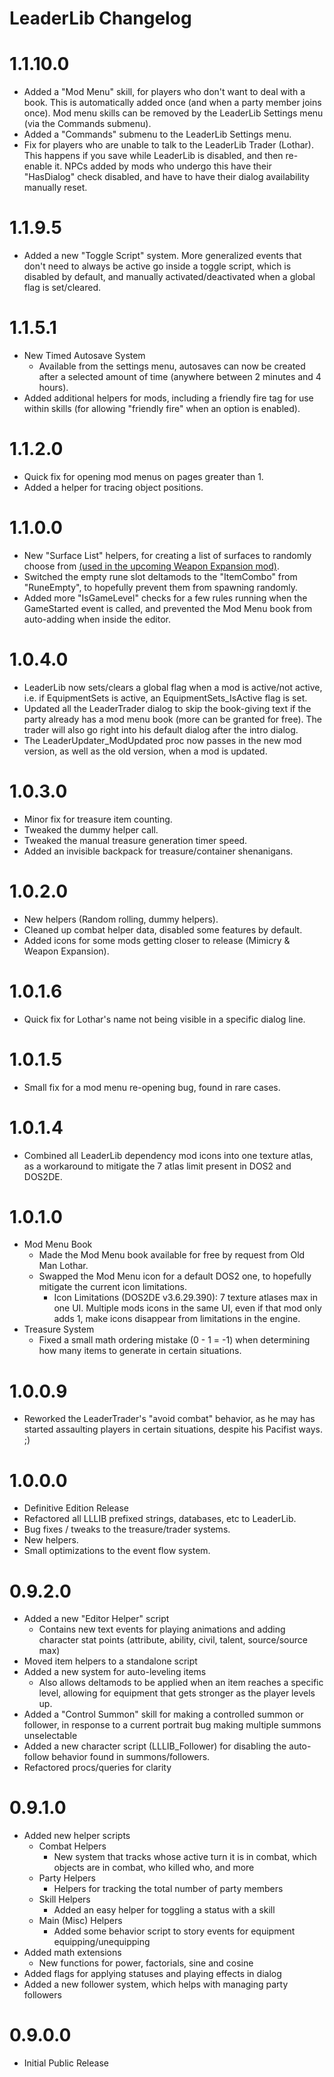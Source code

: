 LeaderLib Changelog
=======
# 1.1.10.0
* Added a "Mod Menu" skill, for players who don't want to deal with a book. This is automatically added once (and when a party member joins once). Mod menu skills can be removed by the LeaderLib Settings menu (via the Commands submenu).
* Added a "Commands" submenu to the LeaderLib Settings menu.
* Fix for players who are unable to talk to the LeaderLib Trader (Lothar). This happens if you save while LeaderLib is disabled, and then re-enable it. NPCs added by mods who undergo this have their "HasDialog" check disabled, and have to have their dialog availability manually reset.

# 1.1.9.5
* Added a new "Toggle Script" system. More generalized events that don't need to always be active go inside a toggle script, which is disabled by default, and manually activated/deactivated when a global flag is set/cleared.

# 1.1.5.1
* New Timed Autosave System
	* Available from the settings menu, autosaves can now be created after a selected amount of time (anywhere between 2 minutes and 4 hours).
* Added additional helpers for mods, including a friendly fire tag for use within skills (for allowing "friendly fire" when an option is enabled).
	
# 1.1.2.0
* Quick fix for opening mod menus on pages greater than 1.
* Added a helper for tracing object positions.

# 1.1.0.0
* New "Surface List" helpers, for creating a list of surfaces to randomly choose from [(used in the upcoming Weapon Expansion mod)](https://gfycat.com/CornyPreciousKid).
* Switched the empty rune slot deltamods to the "ItemCombo" from "RuneEmpty", to hopefully prevent them from spawning randomly.
* Added more "IsGameLevel" checks for a few rules running when the GameStarted event is called, and prevented the Mod Menu book from auto-adding when inside the editor.

# 1.0.4.0
* LeaderLib now sets/clears a global flag when a mod is active/not active, i.e. if EquipmentSets is active, an EquipmentSets_IsActive flag is set.
* Updated all the LeaderTrader dialog to skip the book-giving text if the party already has a mod menu book (more can be granted for free). The trader will also go right into his default dialog after the intro dialog.
* The LeaderUpdater_ModUpdated proc now passes in the new mod version, as well as the old version, when a mod is updated.

# 1.0.3.0
* Minor fix for treasure item counting.
* Tweaked the dummy helper call.
* Tweaked the manual treasure generation timer speed.
* Added an invisible backpack for treasure/container shenanigans.

# 1.0.2.0
* New helpers (Random rolling, dummy helpers).
* Cleaned up combat helper data, disabled some features by default.
* Added icons for some mods getting closer to release (Mimicry & Weapon Expansion).

# 1.0.1.6
* Quick fix for Lothar's name not being visible in a specific dialog line.

# 1.0.1.5
* Small fix for a mod menu re-opening bug, found in rare cases.

# 1.0.1.4
* Combined all LeaderLib dependency mod icons into one texture atlas, as a workaround to mitigate the 7 atlas limit present in DOS2 and DOS2DE.

# 1.0.1.0
* Mod Menu Book
	* Made the Mod Menu book available for free by request from Old Man Lothar.
	* Swapped the Mod Menu icon for a default DOS2 one, to hopefully mitigate the current icon limitations.
		* Icon Limitations (DOS2DE v3.6.29.390): 7 texture atlases max in one UI. Multiple mods icons in the same UI, even if that mod only adds 1, make icons disappear from limitations in the engine.
* Treasure System
	* Fixed a small math ordering mistake (0 - 1 = -1) when determining how many items to generate in certain situations.

# 1.0.0.9  
* Reworked the LeaderTrader's "avoid combat" behavior, as he may has started assaulting players in certain situations, despite his Pacifist ways. ;)

# 1.0.0.0
* Definitive Edition Release
* Refactored all LLLIB prefixed strings, databases, etc to LeaderLib.
* Bug fixes / tweaks to the treasure/trader systems.
* New helpers.
* Small optimizations to the event flow system.


# 0.9.2.0
* Added a new "Editor Helper" script
	* Contains new text events for playing animations and adding character stat points (attribute, ability, civil, talent, source/source max)
* Moved item helpers to a standalone script
* Added a new system for auto-leveling items
	* Also allows deltamods to be applied when an item reaches a specific level, allowing for equipment that gets stronger as the player levels up.
* Added a "Control Summon" skill for making a controlled summon or follower, in response to a current portrait bug making multiple summons unselectable
* Added a new character script (LLLIB_Follower) for disabling the auto-follow behavior found in summons/followers.
* Refactored procs/queries for clarity

# 0.9.1.0
* Added new helper scripts
	* Combat Helpers
		* New system that tracks whose active turn it is in combat, which objects are in combat, who killed who, and more
	* Party Helpers
		* Helpers for tracking the total number of party members
	* Skill Helpers
		* Added an easy helper for toggling a status with a skill
	* Main (Misc) Helpers
		* Added some behavior script to story events for equipment equipping/unequipping
* Added math extensions
	* New functions for power, factorials, sine and cosine
* Added flags for applying statuses and playing effects in dialog
* Added a new follower system, which helps with managing party followers

# 0.9.0.0
* Initial Public Release
